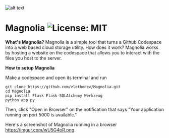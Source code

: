 ![alt text](https://i.imgur.com/FkYwWdp.png)
# Magnolia ![License: MIT](https://img.shields.io/badge/license-MIT%20-blue?style=flat&logo=none)

**What's Magnolia?**
Magnolia is a simple tool that turns a Github Codespace into a web based cloud storage utility. How does it work? Magnolia works by hosting a website on the codespace that allows you to interact with the files you host to the server.


**How to setup Magnolia**

Make a codespace and open its terminal and run

```
git clone https://github.com/vlothedev/Magnolia.git
cd Magnolia
pip install Flask Flask-SQLAlchemy Werkzeug
python app.py
```
Then, click "Open in Browser" on the notification that says "Your application running on port 5000 is available."

Here's a screenshot of Magnolia running in a browser https://imgur.com/wU5G4oR.png.
